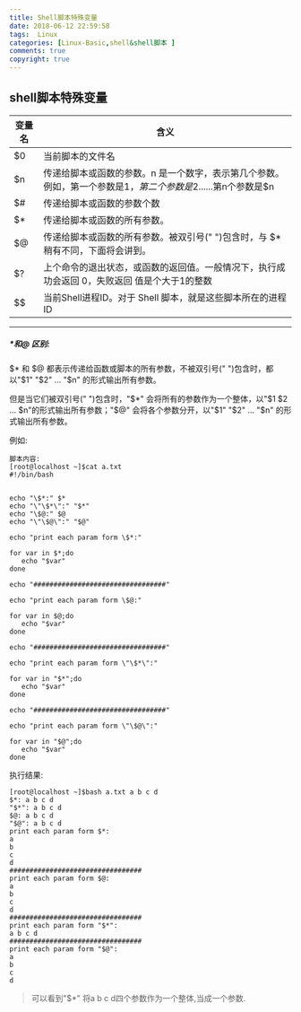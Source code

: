 ```yaml
---
title: Shell脚本特殊变量
date: 2018-06-12 22:59:58
tags:  Linux
categories: [Linux-Basic,shell&shell脚本 ]
comments: true
copyright: true
---
```


## shell脚本特殊变量



| 变量名 | 含义    |
| ----| ----------|
| $0 | 当前脚本的文件名 |
| $n | 传递给脚本或函数的参数。n 是一个数字，表示第几个参数。例如，第一个参数是$1，第二个参数是$2......第n个参数是$n |
| $# | 传递给脚本或函数的参数个数 |
| $* | 传递给脚本或函数的所有参数。 |
| $@ | 传递给脚本或函数的所有参数。被双引号(" ")包含时，与 $* 稍有不同，下面将会讲到。 |
| $? | 上个命令的退出状态，或函数的返回值。一般情况下，执行成功会返回 0，失败返回 值是个大于1的整数 |
| $$ | 当前Shell进程ID。对于 Shell 脚本，就是这些脚本所在的进程ID |

---

<!--more-->

##### $*和$@ 区别:

$* 和 $@ 都表示传递给函数或脚本的所有参数，不被双引号(" ")包含时，都以"$1" "$2" … "$n" 的形式输出所有参数。  

但是当它们被双引号(" ")包含时，"$*" 会将所有的参数作为一个整体，以"$1 $2 … $n"的形式输出所有参数；"$@" 会将各个参数分开，以"$1" "$2" … "$n" 的形式输出所有参数。      

例如:  

```
脚本内容:
[root@localhost ~]$cat a.txt
#!/bin/bash


echo "\$*:" $*
echo "\"\$*\":" "$*"
echo "\$@:" $@
echo "\"\$@\":" "$@"

echo "print each param form \$*:"

for var in $*;do
   echo "$var"
done

echo "#################################"

echo "print each param form \$@:"

for var in $@;do
   echo "$var"
done

echo "#################################"

echo "print each param form \"\$*\":"

for var in "$*";do
   echo "$var"
done

echo "#################################"

echo "print each param form \"\$@\":"

for var in "$@";do
   echo "$var"
done

```



执行结果:

```
[root@localhost ~]$bash a.txt a b c d 
$*: a b c d
"$*": a b c d
$@: a b c d
"$@": a b c d
print each param form $*:
a
b
c
d
#################################
print each param form $@:
a
b
c
d
#################################
print each param form "$*":
a b c d
#################################
print each param form "$@":
a
b
c
d

```

> 可以看到"$*" 将a b c d四个参数作为一个整体,当成一个参数.





